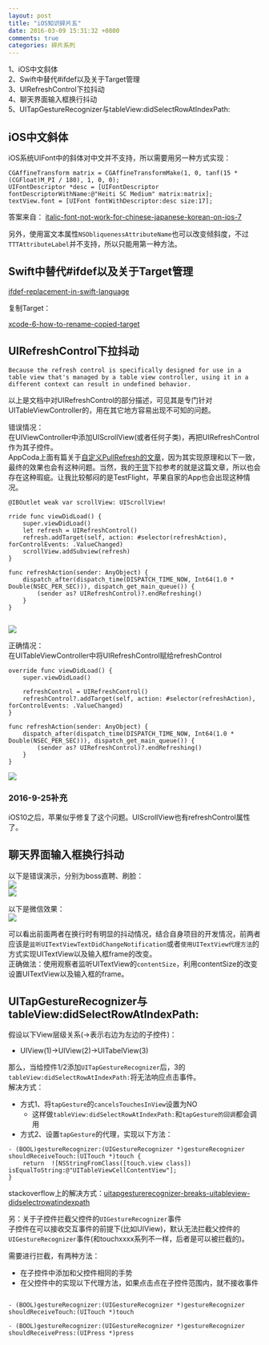 ```yaml
---
layout: post
title: "iOS知识碎片五"
date: 2016-03-09 15:31:32 +0800
comments: true
categories: 碎片系列
---
```

1、iOS中文斜体<br>
2、Swift中替代#ifdef以及关于Target管理<br>
3、UIRefreshControl下拉抖动<br>
4、聊天界面输入框换行抖动<br>
5、UITapGestureRecognizer与tableView:didSelectRowAtIndexPath:<br>
<!--more-->

## iOS中文斜体
iOS系统UIFont中的斜体对中文并不支持，所以需要用另一种方式实现：

```objc
CGAffineTransform matrix = CGAffineTransformMake(1, 0, tanf(15 * (CGFloat)M_PI / 180), 1, 0, 0);
UIFontDescriptor *desc = [UIFontDescriptor fontDescriptorWithName:@"Heiti SC Medium" matrix:matrix];
textView.font = [UIFont fontWithDescriptor:desc size:17];
```
答案来自：
[italic-font-not-work-for-chinese-japanese-korean-on-ios-7](http://stackoverflow.com/questions/21009957/italic-font-not-work-for-chinese-japanese-korean-on-ios-7)

另外，使用富文本属性`NSObliquenessAttributeName`也可以改变倾斜度，不过`TTTAttributeLabel`并不支持，所以只能用第一种方法。

## Swift中替代#ifdef以及关于Target管理

[ifdef-replacement-in-swift-language](http://stackoverflow.com/questions/24003291/ifdef-replacement-in-swift-language)

复制Target：

[xcode-6-how-to-rename-copied-target](http://stackoverflow.com/questions/27283716/xcode-6-how-to-rename-copied-target)

## UIRefreshControl下拉抖动

```
Because the refresh control is specifically designed for use in a table view that's managed by a table view controller, using it in a different context can result in undefined behavior.
```
以上是文档中对UIRefreshControl的部分描述，可见其是专门针对UITableViewController的，用在其它地方容易出现不可知的问题。

错误情况：<br>
在UIViewController中添加UIScrollView(或者任何子类)，再把UIRefreshControl作为其子控件。<br>
AppCoda上面有篇关于[自定义PullRefresh的文章](http://www.appcoda.com/custom-pull-to-refresh/)，因为其实现原理和以下一致，最终的效果也会有这种问题。当然，我的[干货](https://github.com/tripleCC/GanHuoCode)下拉参考的就是这篇文章，所以也会存在这种瑕疵。让我比较郁闷的是TestFlight，苹果自家的App也会出现这种情况。<br>

```
@IBOutlet weak var scrollView: UIScrollView!

rride func viewDidLoad() {
    super.viewDidLoad()
    let refresh = UIRefreshControl()
    refresh.addTarget(self, action: #selector(refreshAction), forControlEvents: .ValueChanged)
    scrollView.addSubview(refresh)
}

func refreshAction(sender: AnyObject) {
    dispatch_after(dispatch_time(DISPATCH_TIME_NOW, Int64(1.0 * Double(NSEC_PER_SEC))), dispatch_get_main_queue()) {
        (sender as? UIRefreshControl)?.endRefreshing()
    }
}
    
```

![](/images/pull_refreshing_error.gif)<br>

正确情况：<br>
在UITableViewController中将UIRefreshControl赋给refreshControl

```
override func viewDidLoad() {
    super.viewDidLoad()
    
	refreshControl = UIRefreshControl()
	refreshControl?.addTarget(self, action: #selector(refreshAction), forControlEvents: .ValueChanged)
}

func refreshAction(sender: AnyObject) {
    dispatch_after(dispatch_time(DISPATCH_TIME_NOW, Int64(1.0 * Double(NSEC_PER_SEC))), dispatch_get_main_queue()) { 
        (sender as? UIRefreshControl)?.endRefreshing()
    }
}
```

![](/images/pull_refreshing_right.gif)<br>

### 2016-9-25补充
iOS10之后，苹果似乎修复了这个问题。UIScrollView也有refreshControl属性了。

## 聊天界面输入框换行抖动
以下是错误演示，分别为boss直聘、刷脸：<br>
![](/images/boss_zhi_pin.gif)<br>
![](/images/shua_lian.gif)<br>

以下是微信效果：<br>
![](/images/wei_xin.gif)<br>

可以看出前面两者在换行时有明显的抖动情况，结合自身项目的开发情况，前两者应该是`监听UITextViewTextDidChangeNotification`或者`使用UITextView代理方法`的方式实现UITextView以及输入框frame的改变。<br>
正确做法：使用观察者监听UITextView的`contentSize`，利用contentSize的改变设置UITextView以及输入框的frame。

## UITapGestureRecognizer与tableView:didSelectRowAtIndexPath:
假设以下View层级关系(->表示右边为左边的子控件)：<br>
- UIView(1)->UIView(2)->UITabelView(3)

那么，当给控件1/2添加`UITapGestureRecognizer`后，3的`tableView:didSelectRowAtIndexPath:`将无法响应点击事件。<br>
解决方式：

- 方式1、将`tapGesture`的`cancelsTouchesInView`设置为NO
  - 这样做`tableView:didSelectRowAtIndexPath:`和`tapGesture的回调`都会调用
- 方式2、设置`tapGesture`的代理，实现以下方法：

```
- (BOOL)gestureRecognizer:(UIGestureRecognizer *)gestureRecognizer shouldReceiveTouch:(UITouch *)touch {
    return  ![NSStringFromClass([touch.view class]) isEqualToString:@"UITableViewCellContentView"];
}
```
stackoverflow上的解决方式：[uitapgesturerecognizer-breaks-uitableview-didselectrowatindexpath](http://stackoverflow.com/questions/8192480/uitapgesturerecognizer-breaks-uitableview-didselectrowatindexpath)<br>

另：关于子控件拦截父控件的`UIGestureRecognizer`事件<br>
子控件在可以接收交互事件的前提下(比如UIView)，默认无法拦截父控件的`UIGestureRecognizer`事件(和touchxxxx系列不一样，后者是可以被拦截的)。<br>

需要进行拦截，有两种方法：

- 在子控件中添加和父控件相同的手势
- 在父控件中的实现以下代理方法，如果点击点在子控件范围内，就不接收事件

```

- (BOOL)gestureRecognizer:(UIGestureRecognizer *)gestureRecognizer shouldReceiveTouch:(UITouch *)touch

- (BOOL)gestureRecognizer:(UIGestureRecognizer *)gestureRecognizer shouldReceivePress:(UIPress *)press

```

